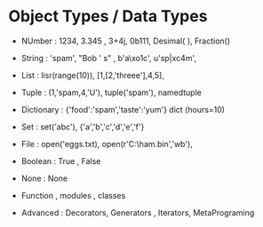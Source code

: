 # Object Types / Data Types

- NUmber : 1234, 3.345 , 3+4j, 0b111, Desimal( ), Fraction()

- String : 'spam', "Bob ' s" , b'a\xo1c', u'sp|xc4m',

- List : lisr(range(10)), [1,[2,'threee'],4,5],

- Tuple : (1,'spam,4,'U'), tuple('spam'), namedtuple

- Dictionary : {'food':'spam','taste':'yum'} dict
  (hours=10)

- Set : set('abc'), {'a','b','c','d','e','f'}

- File : open('eggs.txt), open(r'C:\ham.bin','wb'),

- Boolean : True , False

- None : None
- Function , modules , classes

- Advanced : Decorators, Generators , Iterators,
  MetaPrograming
